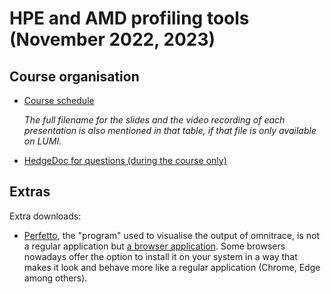 # HPE and AMD profiling tools (November 2022, 2023)

## Course organisation

-   [Course schedule](schedule.md)

     *The full filename for the slides and the video recording of each presentation is also mentioned in that table,
     if that file is only available on LUMI.*

-   [HedgeDoc for questions (during the course only)](https://md.sigma2.no/lumi-hackathon-profiling-nov2023?both)

<!--
## Course materials

| Presentation | slides | recording |
|:--------------|:-------|:----------|
| [Introduction](00_Introduction.md) | / | / |
| [Preparing an Application for Hybrid Supercomputing](01_Preparing_an_Application_for_Hybrid_Supercomputing.md) | *[slides](01_Preparing_an_Application_for_Hybrid_Supercomputing.md)* | *[recording](01_Preparing_an_Application_for_Hybrid_Supercomputing.md)* |
| [Introduction to ROC-Profiler (rocprof)](02_Intro_rocprof.md) | [slides](https://462000265.lumidata.eu/profiling-20231122/files/02_intro_rocprof.pdf) | *[recording](02_Intro_rocprof.md)* | 
| [Introduction to OmniTrace](03_Intro_OmniTrace.md) | [slides](https://462000265.lumidata.eu/profiling-20231122/files/03_intro_omnitrace.pdf) | *[recording](03_Intro_OmniTrace.md)* |
| [Introduction to Omniperf](04_Intro_OmniPerf.md) | [slides](https://462000265.lumidata.eu/profiling-20231122/files/04_intro_omniperf_roofline.pdf) | *[recording](04_Intro_OmniPerf.md)* |
| [Exercises](05_Exercises.md) | / | / |
-->

## Extras

Extra downloads:

-   [Perfetto](https://perfetto.dev/), the "program" used to visualise the output of omnitrace, is not a regular application but 
    [a browser application](https://ui.perfetto.dev/). Some browsers nowadays offer the option to install it on your
    system in a way that makes it look and behave more like a regular application (Chrome, Edge among others).

<!--
Some of the exercises used in the course are based on exercises or other material available in various GitHub repositories:

-   [vcopy.cpp example from the Omniperf presentation](https://raw.githubusercontent.com/AMDResearch/omniperf/main/sample/vcopy.cpp)
-   [mini-nbody from the rocporf exercise](https://github.com/ROCm-Developer-Tools/HIP-Examples/tree/master/mini-nbody)
-->
